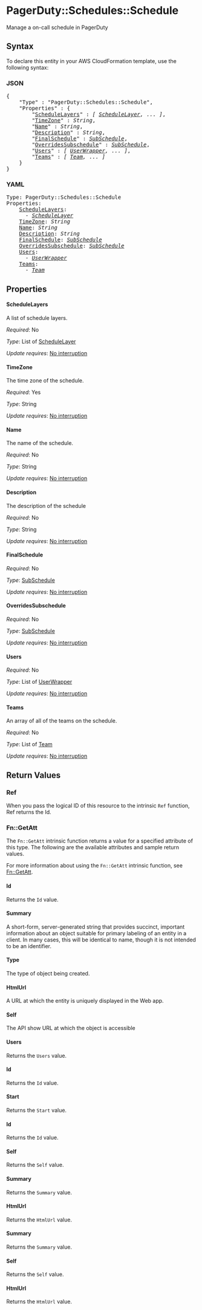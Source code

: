 # PagerDuty::Schedules::Schedule

Manage a on-call schedule in PagerDuty

## Syntax

To declare this entity in your AWS CloudFormation template, use the following syntax:

### JSON

<pre>
{
    "Type" : "PagerDuty::Schedules::Schedule",
    "Properties" : {
        "<a href="#schedulelayers" title="ScheduleLayers">ScheduleLayers</a>" : <i>[ <a href="schedulelayer.md">ScheduleLayer</a>, ... ]</i>,
        "<a href="#timezone" title="TimeZone">TimeZone</a>" : <i>String</i>,
        "<a href="#name" title="Name">Name</a>" : <i>String</i>,
        "<a href="#description" title="Description">Description</a>" : <i>String</i>,
        "<a href="#finalschedule" title="FinalSchedule">FinalSchedule</a>" : <i><a href="subschedule.md">SubSchedule</a></i>,
        "<a href="#overridessubschedule" title="OverridesSubschedule">OverridesSubschedule</a>" : <i><a href="subschedule.md">SubSchedule</a></i>,
        "<a href="#users" title="Users">Users</a>" : <i>[ <a href="userwrapper.md">UserWrapper</a>, ... ]</i>,
        "<a href="#teams" title="Teams">Teams</a>" : <i>[ <a href="team.md">Team</a>, ... ]</i>
    }
}
</pre>

### YAML

<pre>
Type: PagerDuty::Schedules::Schedule
Properties:
    <a href="#schedulelayers" title="ScheduleLayers">ScheduleLayers</a>: <i>
      - <a href="schedulelayer.md">ScheduleLayer</a></i>
    <a href="#timezone" title="TimeZone">TimeZone</a>: <i>String</i>
    <a href="#name" title="Name">Name</a>: <i>String</i>
    <a href="#description" title="Description">Description</a>: <i>String</i>
    <a href="#finalschedule" title="FinalSchedule">FinalSchedule</a>: <i><a href="subschedule.md">SubSchedule</a></i>
    <a href="#overridessubschedule" title="OverridesSubschedule">OverridesSubschedule</a>: <i><a href="subschedule.md">SubSchedule</a></i>
    <a href="#users" title="Users">Users</a>: <i>
      - <a href="userwrapper.md">UserWrapper</a></i>
    <a href="#teams" title="Teams">Teams</a>: <i>
      - <a href="team.md">Team</a></i>
</pre>

## Properties

#### ScheduleLayers

A list of schedule layers.

_Required_: No

_Type_: List of <a href="schedulelayer.md">ScheduleLayer</a>

_Update requires_: [No interruption](https://docs.aws.amazon.com/AWSCloudFormation/latest/UserGuide/using-cfn-updating-stacks-update-behaviors.html#update-no-interrupt)

#### TimeZone

The time zone of the schedule.

_Required_: Yes

_Type_: String

_Update requires_: [No interruption](https://docs.aws.amazon.com/AWSCloudFormation/latest/UserGuide/using-cfn-updating-stacks-update-behaviors.html#update-no-interrupt)

#### Name

The name of the schedule.

_Required_: No

_Type_: String

_Update requires_: [No interruption](https://docs.aws.amazon.com/AWSCloudFormation/latest/UserGuide/using-cfn-updating-stacks-update-behaviors.html#update-no-interrupt)

#### Description

The description of the schedule

_Required_: No

_Type_: String

_Update requires_: [No interruption](https://docs.aws.amazon.com/AWSCloudFormation/latest/UserGuide/using-cfn-updating-stacks-update-behaviors.html#update-no-interrupt)

#### FinalSchedule

_Required_: No

_Type_: <a href="subschedule.md">SubSchedule</a>

_Update requires_: [No interruption](https://docs.aws.amazon.com/AWSCloudFormation/latest/UserGuide/using-cfn-updating-stacks-update-behaviors.html#update-no-interrupt)

#### OverridesSubschedule

_Required_: No

_Type_: <a href="subschedule.md">SubSchedule</a>

_Update requires_: [No interruption](https://docs.aws.amazon.com/AWSCloudFormation/latest/UserGuide/using-cfn-updating-stacks-update-behaviors.html#update-no-interrupt)

#### Users

_Required_: No

_Type_: List of <a href="userwrapper.md">UserWrapper</a>

_Update requires_: [No interruption](https://docs.aws.amazon.com/AWSCloudFormation/latest/UserGuide/using-cfn-updating-stacks-update-behaviors.html#update-no-interrupt)

#### Teams

An array of all of the teams on the schedule.

_Required_: No

_Type_: List of <a href="team.md">Team</a>

_Update requires_: [No interruption](https://docs.aws.amazon.com/AWSCloudFormation/latest/UserGuide/using-cfn-updating-stacks-update-behaviors.html#update-no-interrupt)

## Return Values

### Ref

When you pass the logical ID of this resource to the intrinsic `Ref` function, Ref returns the Id.

### Fn::GetAtt

The `Fn::GetAtt` intrinsic function returns a value for a specified attribute of this type. The following are the available attributes and sample return values.

For more information about using the `Fn::GetAtt` intrinsic function, see [Fn::GetAtt](https://docs.aws.amazon.com/AWSCloudFormation/latest/UserGuide/intrinsic-function-reference-getatt.html).

#### Id

Returns the <code>Id</code> value.

#### Summary

A short-form, server-generated string that provides succinct, important information about an object suitable for primary labeling of an entity in a client. In many cases, this will be identical to name, though it is not intended to be an identifier.

#### Type

The type of object being created.

#### HtmlUrl

A URL at which the entity is uniquely displayed in the Web app.

#### Self

The API show URL at which the object is accessible

#### Users

Returns the <code>Users</code> value.

#### Id

Returns the <code>Id</code> value.

#### Start

Returns the <code>Start</code> value.

#### Id

Returns the <code>Id</code> value.

#### Self

Returns the <code>Self</code> value.

#### Summary

Returns the <code>Summary</code> value.

#### HtmlUrl

Returns the <code>HtmlUrl</code> value.

#### Summary

Returns the <code>Summary</code> value.

#### Self

Returns the <code>Self</code> value.

#### HtmlUrl

Returns the <code>HtmlUrl</code> value.

